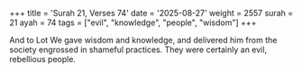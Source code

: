 +++
title = 'Surah 21, Verses 74'
date = '2025-08-27'
weight = 2557
surah = 21
ayah = 74
tags = ["evil", "knowledge", "people", "wisdom"]
+++

And to Lot We gave wisdom and knowledge, and delivered him from the society engrossed in shameful practices. They were certainly an evil, rebellious people.